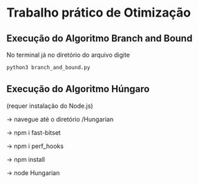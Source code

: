 # Trabalho prático de Otimização


## Execução do Algoritmo Branch and Bound

No terminal já no diretório do arquivo digite

```bash
python3 branch_and_bound.py
```
## Execução do Algoritmo Húngaro

(requer instalação do Node.js) 

->  navegue até o diretório /Hungarian

->  npm i fast-bitset   

->  npm i perf_hooks    

->  npm install

->  node Hungarian
